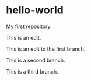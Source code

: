 # hello-world
My first repository

This is an edit.

This is an edit to the first branch.

This is a second branch.

This is a third branch.

